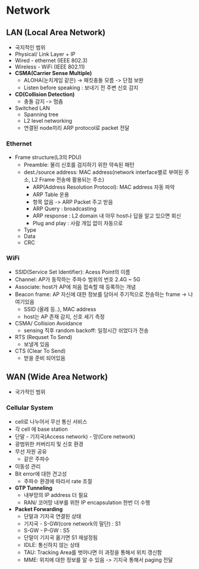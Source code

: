# Network

## LAN (Local Area Network)
- 국지적인 범위
- Physical/ Link Layer + IP
- Wired - ethernet (IEEE 802.3)
- Wireless - WiFi (IEEE 802.11)
- **CSMA(Carrier Sense Multiple)**
  - ALOHA(눈치게임 같은) -> 패킷충돌 모름 -> 단점 보완
  - Listen before speaking : 보내기 전 주변 신호 감지
- **CD(Collision Detection)**
  - 충돌 감지 -> 멈춤
- Switched LAN
  - Spanning tree
  - L2 level networking
  - 연결된 node끼리 ARP protocol로 packet 전달

### Ethernet
- Frame structure(L3의 PDU)
    - Preamble: 물리 신호를 검지하기 위한 약속된 패턴
    - dest./source address: MAC address(network interface별로 부여된 주소, L2 Frame 전송에 활용되는 주소)
      - ARP(Address Resolution Protocol): MAC address 자동 파악
      - ARP Table 운용
      - 항목 없음 -> ARP Packet 주고 받음
      - ARP Query : broadcasting
      - ARP response : L2 domain 내 아무 host나 답을 알고 있으면 회신
      - Plug and play : 사람 개입 없이 자동으로
    - Type
    - Data
    - CRC

### WiFi
- SSID(Service Set Identifier): Acess Point의 이름
- Channel: AP가 동작하는 주파수 범위의 번호 2.4G ~ 5G
- Associate: host가 AP에 처음 접속할 때 등록하는 개념
- Beacon frame: AP 자신에 대한 정보를 담아서 주기적으로 전송하는 frame -> 나 여기있음
  - SSID (올레 등..), MAC address
  - host는 AP 존재 감지, 신호 세기 측정
- CSMA/ Collision Avoidance
  - sensing 직후 random backoff: 일정시간 쉬었다가 전송
- RTS (Requset To Send)
  - 보낼게 있음
- CTS (Clear To Send)
  - 받을 준비 되어있음


## WAN (Wide Area Network)
- 국가적인 범위

### Cellular System
- cell로 나누어서 무선 통신 서비스
- 각 cell 에 base station
- 단말 - 기지국(Access network) - 망(Core network)
- 광범위한 커버리지 및 신호 환경
- 무선 자원 공유
  - 같은 주파수
- 이동성 관리
- Bit error에 대한 견고성
  - 주파수 환경에 따라서 rate 조절
- **GTP Tunneling**
  - 내부망의 IP address 더 필요
  - RAN/ 코어망 내부를 위한 IP encapsulation 한번 더 수행
- **Packet Forwarding**
  - 단말과 기지국 연결된 상태
  - 기지국 - S-GW(core network의 말단) : S1
  - S-GW - P-GW : S5
  - 단말이 기지국 옮기면 S1 재설정됨
  - IDLE: 통신하지 않는 상태
  - TAU: Tracking Area를 벗어나면 이 과정을 통해서 위치 갱신함
  - MME: 위치에 대한 정보를 알 수 있음 -> 기지국 통해서 paging 전달
